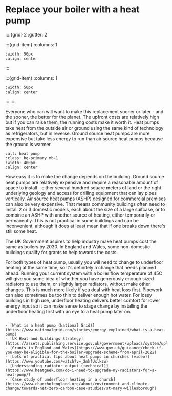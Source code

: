 # Replace your boiler with a heat pump	

<!-- - 5 star, £££££ -->

::::{grid} 2
:gutter: 2

:::{grid-item}
:columns: 1
```{image} ../images/cost-5.jpg
:width: 50px
:align: center
```
:::

:::{grid-item}
:columns: 1 
```{image} ../images/5-star.jpg
:width: 50px
:align: center
```
:::
::::


Everyone who can will want to make this replacement sooner or later - and the sooner, the better for the planet. The upfront costs are relatively high but if you can raise them, the running costs make it worth it.   Heat pumps take heat from the outside air or ground using the same kind of technology as refrigerators, but in reverse.  Ground source heat pumps are more expensive but take less energy to run than air source heat pumps because the ground is warmer.

```{image} https://upload.wikimedia.org/wikipedia/commons/thumb/9/94/Outunit_of_heat_pump.jpg/576px-Outunit_of_heat_pump.jpg
:alt: heat pump
:class: bg-primary mb-1
:width: 400px
:align: center
```

How easy it is to make the change depends on the building. Ground source heat pumps are relatively expensive and require a reasonable amount of space to install - either several hundred square meters of land or the right underlying geology and access for drilling equipment that can lay pipes vertically. Air source heat pumps (ASHP) designed for commercial premises can also be very expensive. That means community buildings often need to install 2 or 3 domestic models, each about the size of a large suitcase, or to combine an ASHP with another source of heating, either temporarily or permanently. This is not practical in some buildings and can be inconvenient, although it does at least mean that if one breaks down there's still some heat.

The UK Government aspires to help industry make heat pumps cost the same as boilers by 2030.  In England and Wales, some non-domestic buildings qualify for grants to help towards the costs.  

For both types of heat pump, usually you will need to change to underfloor heating at the same time, so it's definitely a change that needs planned ahead.  Running your current system with a boiler flow temperature of 45C will give you some idea of whether you have generously enough sized radiators to use them, or slightly larger radiators, without make other changes.  This is much more likely if you deal with heat loss first.  Pipework can also sometimes be too thin to deliver enough hot water.  For lossy buildings in high use, underfloor heating delivers better comfort for lower energy input so it can make sense to stage change by installing the underfloor heating first with an eye to a heat pump later on.



```{admonition} More information

- [What is a heat pump (National Grid)](https://www.nationalgrid.com/stories/energy-explained/what-is-a-heat-pump)
- [UK Heat and Buildings Strategy](https://assets.publishing.service.gov.uk/government/uploads/system/uploads/attachment_data/file/1044598/6.7408_BEIS_Clean_Heat_Heat___Buildings_Strategy_Stage_2_v5_WEB.pdf)
- [Grants in England and Wales](https://www.gov.uk/guidance/check-if-you-may-be-eligible-for-the-boiler-upgrade-scheme-from-april-2022)
- [Lots of practical tips about heat pumps in churches (video)](https://www.youtube.com/watch?v=_2mkfUxlkzw)
- [Understanding radiator output (technical)](https://www.heatgeek.com/do-i-need-to-upgrade-my-radiators-for-a-heat-pump/)
- [Case study of underfloor heating in a church](https://www.churchofengland.org/about/environment-and-climate-change/towards-net-zero-carbon-case-studies/st-mary-willesborough)
```